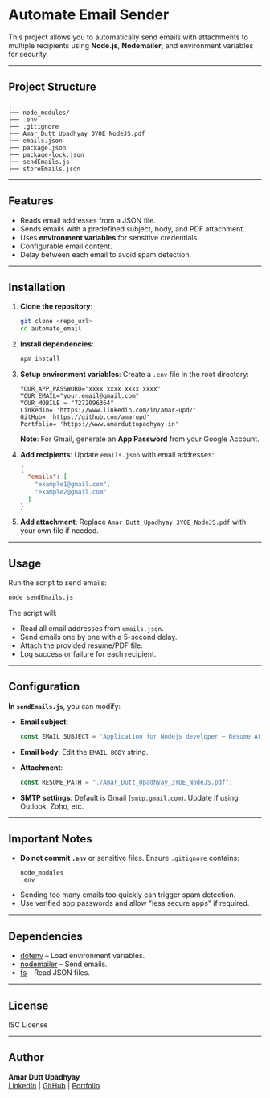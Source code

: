 # Automate Email Sender

This project allows you to automatically send emails with attachments to multiple recipients using **Node.js**, **Nodemailer**, and environment variables for security.

---

## **Project Structure**

```
.
├── node_modules/
├── .env
├── .gitignore
├── Amar_Dutt_Upadhyay_3YOE_NodeJS.pdf
├── emails.json
├── package.json
├── package-lock.json
├── sendEmails.js
├── storeEmails.json
```

---

## **Features**

- Reads email addresses from a JSON file.
- Sends emails with a predefined subject, body, and PDF attachment.
- Uses **environment variables** for sensitive credentials.
- Configurable email content.
- Delay between each email to avoid spam detection.

---

## **Installation**

1. **Clone the repository**:
   ```bash
   git clone <repo_url>
   cd automate_email
   ```

2. **Install dependencies**:
   ```bash
   npm install
   ```

3. **Setup environment variables**:
   Create a `.env` file in the root directory:

   ```env
   YOUR_APP_PASSWORD="xxxx xxxx xxxx xxxx"
   YOUR_EMAIL="your.email@gmail.com"
   YOUR_MOBILE = "7272096364"
   LinkedIn= 'https://www.linkedin.com/in/amar-upd/'
   GitHub= 'https://github.com/amarupd'
   Portfolio= 'https://www.amarduttupadhyay.in'
   ```

   **Note**: For Gmail, generate an **App Password** from your Google Account.

4. **Add recipients**:
   Update `emails.json` with email addresses:
   ```json
   {
     "emails": [
       "example1@gmail.com",
       "example2@gmail.com"
     ]
   }
   ```

5. **Add attachment**:
   Replace `Amar_Dutt_Upadhyay_3YOE_NodeJS.pdf` with your own file if needed.

---

## **Usage**

Run the script to send emails:

```bash
node sendEmails.js
```

The script will:
- Read all email addresses from `emails.json`.
- Send emails one by one with a 5-second delay.
- Attach the provided resume/PDF file.
- Log success or failure for each recipient.

---

## **Configuration**

**In `sendEmails.js`**, you can modify:

- **Email subject**:
  ```js
  const EMAIL_SUBJECT = "Application for Nodejs developer – Resume Attached";
  ```

- **Email body**:
  Edit the `EMAIL_BODY` string.

- **Attachment**:
  ```js
  const RESUME_PATH = "./Amar_Dutt_Upadhyay_3YOE_NodeJS.pdf";
  ```

- **SMTP settings**:
  Default is Gmail (`smtp.gmail.com`). Update if using Outlook, Zoho, etc.

---

## **Important Notes**

- **Do not commit `.env`** or sensitive files. Ensure `.gitignore` contains:
  ```
  node_modules
  .env
  ```
- Sending too many emails too quickly can trigger spam detection.
- Use verified app passwords and allow "less secure apps" if required.

---

## **Dependencies**

- [dotenv](https://www.npmjs.com/package/dotenv) – Load environment variables.
- [nodemailer](https://www.npmjs.com/package/nodemailer) – Send emails.
- [fs](https://nodejs.org/api/fs.html) – Read JSON files.

---

## **License**

ISC License

---

## **Author**

**Amar Dutt Upadhyay**  
[LinkedIn](https://www.linkedin.com/in/amar-upd/) | [GitHub](https://github.com/amarupd) | [Portfolio](https://www.amarduttupadhyay.in)

